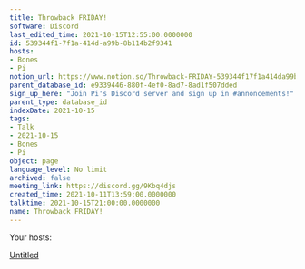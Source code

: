 ```yaml
---
title: Throwback FRIDAY!
software: Discord
last_edited_time: 2021-10-15T12:55:00.0000000
id: 539344f1-7f1a-414d-a99b-8b114b2f9341
hosts:
- Bones
- Pi
notion_url: https://www.notion.so/Throwback-FRIDAY-539344f17f1a414da99b8b114b2f9341
parent_database_id: e9339446-880f-4ef0-8ad7-8ad1f507dded
sign_up_here: "Join Pi's Discord server and sign up in #annoncements!"
parent_type: database_id
indexDate: 2021-10-15
tags:
- Talk
- 2021-10-15
- Bones
- Pi
object: page
language_level: No limit
archived: false
meeting_link: https://discord.gg/9Kbq4djs
created_time: 2021-10-11T13:59:00.0000000
talktime: 2021-10-15T21:00:00.0000000
name: Throwback FRIDAY!
---
```




Your hosts:

[Untitled](https://www.notion.so/482e61b02b9c4456b2b4fe86bb7544c6)   





